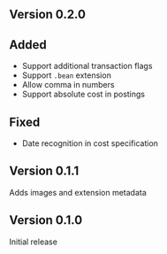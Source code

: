 ## Version 0.2.0

## Added
- Support additional transaction flags
- Support `.bean` extension
- Allow comma in numbers
- Support absolute cost in postings

## Fixed
- Date recognition in cost specification

## Version 0.1.1

Adds images and extension metadata


## Version 0.1.0

Initial release
